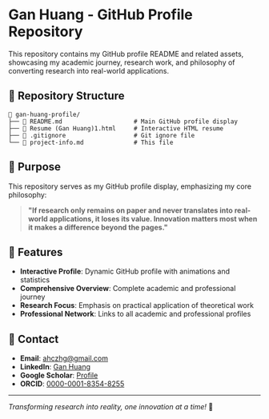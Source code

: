 # Gan Huang - GitHub Profile Repository

This repository contains my GitHub profile README and related assets, showcasing my academic journey, research work, and philosophy of converting research into real-world applications.

## 📁 Repository Structure

```
📂 gan-huang-profile/
├── 📄 README.md                    # Main GitHub profile display
├── 📄 Resume (Gan Huang)1.html     # Interactive HTML resume
├── 📄 .gitignore                   # Git ignore file
└── 📄 project-info.md              # This file
```

## 🎯 Purpose

This repository serves as my GitHub profile display, emphasizing my core philosophy:

> **"If research only remains on paper and never translates into real-world applications, it loses its value. Innovation matters most when it makes a difference beyond the pages."**

## 🚀 Features

- **Interactive Profile**: Dynamic GitHub profile with animations and statistics
- **Comprehensive Overview**: Complete academic and professional journey
- **Research Focus**: Emphasis on practical application of theoretical work
- **Professional Network**: Links to all academic and professional profiles

## 📧 Contact

- **Email**: ahczhg@gmail.com
- **LinkedIn**: [Gan Huang](https://www.linkedin.com/in/gan-huang-309677232/)
- **Google Scholar**: [Profile](https://scholar.google.com/citations?user=o_s0MHUAAAAJ&hl=en)
- **ORCID**: [0000-0001-8354-8255](https://orcid.org/0000-0001-8354-8255)

---

*Transforming research into reality, one innovation at a time!* 🚀

